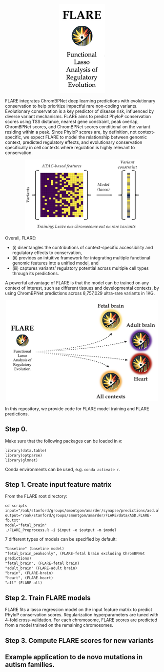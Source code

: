 <div align="center">
<img src="img/FLARE_logo_text.png" alt="FLARE_logo_text" width="150">
</div>

FLARE integrates ChromBPNet deep learning predictions with evolutionary conservation to help prioritize impactful rare non-coding variants. Evolutionary conservation is a key predictor of disease risk, influenced by diverse variant mechanisms. FLARE aims to predict PhyloP conservation scores using TSS distance, nearest gene constraint, peak overlap, ChromBPNet scores, and ChromBPNet scores conditional on the variant residing within a peak. Since PhyloP scores are, by definition, not context-specific, we expect FLARE to model the relationship between genomic context, predicted regulatory effects, and evolutionary conservation specifically in cell contexts where regulation is highly relevant to conservation. 

<div align="center">
<img src="img/FLARE_schematic_2.png" alt="FLARE Schematic2" width="375">
</div>

Overall, FLARE:

- (i) disentangles the contributions of context-specific accessibility and regulatory effects to conservation, 
- (ii) provides an intuitive framework for integrating multiple functional genomic features into a unified model, and 
- (iii) captures variants’ regulatory potential across multiple cell types through its predictions. 

A powerful advantage of FLARE is that the model can be trained on any context of interest, such as  different tissues and developmental contexts, by using ChromBPNet predictions across 8,757,029 ultra-rare variants in 1KG.

<div align="center">
<img src="img/FLARE_schematic_1.png" alt="FLARE Schematic1" width="500">
</div>

In this repository, we provide code for FLARE model training and FLARE predictions.

## Step 0.

Make sure that the following packages can be loaded in `R`:

```
library(data.table)
library(optparse)
library(glmnet)
```

Conda environments can be used, e.g. `conda activate r`.


## Step 1. Create input feature matrix

From the FLARE root directory:

```
cd scripts
input="/oak/stanford/groups/smontgom/amarder/synapse/predictions/asd.all_dataset.K562_bias.annot2.txt.gz"
output="/oak/stanford/groups/smontgom/amarder/FLARE/data/ASD.FLARE-fb.txt"
model="fetal_brain"
./FLARE_Preprocess.R -i $input -o $output -m $model
```

7 different types of models can be specified by default:

```
"baseline" (baseline model)
"fetal_brain_peaksonly", (FLARE-fetal brain excluding ChromBPNet predictions)
"fetal_brain", (FLARE-fetal brain)
"adult_brain" (FLARE-adult brain)
"brain", (FLARE-brain)
"heart", (FLARE-heart)
"all" (FLARE-all)
```

## Step 2. Train FLARE models

FLARE fits a lasso regression model on the input feature matrix to predict PhyloP conservation scores. Regularization hyperparameters are tuned with 4-fold cross-validation. For each chromosome, FLARE scores are predicted from a model trained on the remaining chromosomes.



## Step 3. Compute FLARE scores for new variants

## Example application to de novo mutations in autism families.

